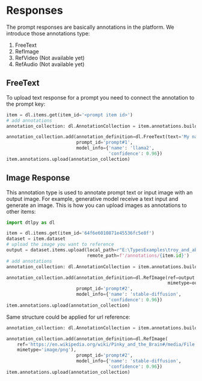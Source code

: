# Responses

The prompt responses are basically annotations in the platform.
We introduce those annotations type:

1. FreeText
2. RefImage
3. RefVideo (Not available yet)
4. RefAudio (Not available yet)

## FreeText

To upload text response for a prompt you need to connect the annotation to the prompt key:

```python
item = dl.items.get(item_id='<prompt item id>')
# add annotations
annotation_collection: dl.AnnotationCollection = item.annotations.builder()

annotation_collection.add(annotation_definition=dl.FreeText(text='My name is botman'),
                          prompt_id='prompt#1',
                          model_info={'name': 'llama2',
                                      'confidence': 0.96})
item.annotations.upload(annotation_collection)

```

## Image Response

This annotation type is used to annotate prompt text or input image with an output image.
For example, generative model receive a text input and generate an image.
This is how you can upload images as annotations to other items:

```python
import dtlpy as dl

item = dl.items.get(item_id='64f6e6010871e45536fc5e8f')
dataset = item.dataset
# upload the image you want to reference
output = dataset.items.upload(local_path=r"E:\TypesExamples\troy_and_abed.jpeg",
                              remote_path=f'/annotations/{item.id}')
# add annotations
annotation_collection: dl.AnnotationCollection = item.annotations.builder()

annotation_collection.add(annotation_definition=dl.RefImage(ref=output.id,
                                                            mimetype=output.mimetype),
                          prompt_id='prompt#2',
                          model_info={'name': 'stable-diffusion',
                                      'confidence': 0.96})
item.annotations.upload(annotation_collection)
```

Same structure could be applied for url reference:

```python
annotation_collection: dl.AnnotationCollection = item.annotations.builder()

annotation_collection.add(annotation_definition=dl.RefImage(
    ref='https://en.wikipedia.org/wiki/Pinky_and_the_Brain#/media/File:PinkyandtheBrain.Pinky.png',
    mimetype='image/png'),
                          prompt_id='prompt#2',
                          model_info={'name': 'stable-diffusion',
                                      'confidence': 0.96})
item.annotations.upload(annotation_collection)

```



